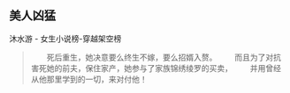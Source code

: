 ## 美人凶猛

沐水游  -  女生小说榜-穿越架空榜

> 　　死后重生，她决意要么终生不嫁，要么招婿入赘。 　　而且为了对抗害死她的前夫，保住家产，她参与了家族锦绣绫罗的买卖， 　　并用曾经从他那里学到的一切，来对付他！
